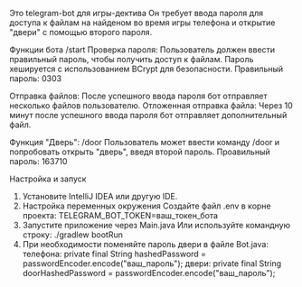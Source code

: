 Это telegram-bot для игры-дектива
Он требует ввода пароля для доступа к файлам на найденом во время игры телефона и открытие "двери" с помощью второго пароля.

Функции бота
/start
Проверка пароля:
Пользователь должен ввести правильный пароль, чтобы получить доступ к файлам.
Пароль хешируется с использованием BCrypt для безопасности.
Правильный пароль: 0303

Отправка файлов:
После успешного ввода пароля бот отправляет несколько файлов пользователю.
Отложенная отправка файла:
Через 10 минут после успешного ввода пароля бот отправляет дополнительный файл.

Функция "Дверь":
/door
Пользователь может ввести команду /door и попробовать открыть "дверь", введя второй пароль.
Проавильный пароль: 163710

Настройка и запуск
1. Установите IntelliJ IDEA или другую IDE.
2. Настройка переменных окружения
   Создайте файл .env в корне проекта:
   TELEGRAM_BOT_TOKEN=ваш_токен_бота
4. Запустите приложение через Main.java
   Или используйте командную строку:
   ./gradlew bootRun
5. При необходимости поменяйте пароль двери в файле Bot.java:
   телефона: private final String hashedPassword = passwordEncoder.encode("ваш_пароль");
   двери: private final String doorHashedPassword = passwordEncoder.encode("ваш_пароль");
   

